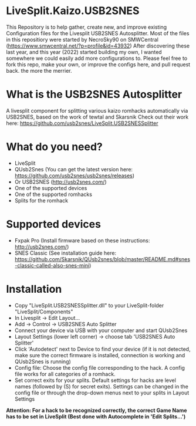 # LiveSplit.Kaizo.USB2SNES
This Repository is to help gather, create new, and improve existing Configuration files for the Livesplit USB2SNES Autosplitter.
Most of the files in this repositiory were started by NecroSky90 on SMWCentral (https://www.smwcentral.net/?p=profile&id=43932)
After discovering these last year, and this year (2022) started building my own, I wanted somewhere we could easily add more configurations to.
Please feel free to fork this repo, make your own, or improve the configs here, and pull request back. the more the merrier.

# What is the USB2SNES Autosplitter
A livesplit component for splitting various kaizo romhacks automatically via USB2SNES, based on the work of tewtal and Skarsnik
Check out their work here: https://github.com/usb2snes/LiveSplit.USB2SNESSplitter

# What do you need?
- LiveSplit
- QUsb2Snes (You can get the latest version here: https://github.com/usb2snes/usb2snes/releases)
- Or USB2SNES (http://usb2snes.com/)
- One of the supported devices
- One of the supported romhacks
- Splits for the romhack

# Supported devices

- Fxpak Pro (Install firmware based on these instructions: http://usb2snes.com/)
- SNES Classic (See installation guide here: https://github.com/Skarsnik/QUsb2snes/blob/master/README.md#snes-classic-called-also-snes-mini)

# Installation

- Copy "LiveSplit.USB2SNESSplitter.dll" to your LiveSplit-folder "LiveSplit/Components"
- In Livesplit -> Edit Layout… 
- Add -> Control -> USB2SNES Auto Splitter
- Connect your device via USB with your computer and start QUsb2Snes
- Layout Settings (lower left corner) -> choose tab 'USB2SNES Auto Splitter'
- Click 'Autodetect' next to Device to find your device (if it is not detected, make sure the correct firmware is installed, connection is working and QUsb2Snes is running)
- Config file: Choose the config file corresponding to the hack. A config file works for all categories of a romhack.
- Set correct exits for your splits. Default settings for hacks are level names (followed by (S) for secret exits). Settings can be changed in the config file or through the drop-down menus next to your splits in Layout Settings

**Attention: For a hack to be recognized correctly, the correct Game Name has to be set in LiveSplit (Best done with Autocomplete in 'Edit Splits...')**
